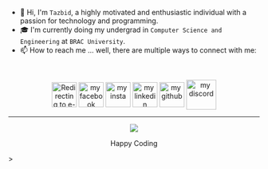 - 👋 Hi, I'm `Tazbid`, a highly motivated and enthusiastic individual with a passion for technology and programming.
- 🎓 I'm currently doing my undergrad in `Computer Science and Engineering` at `BRAC University`.
- 📫 How to reach me ... well, there are multiple ways to connect with me:
<br>  

<p align="center">
<a href="https://mail.google.com/mail/u/0/?tab=rm&ogbl#inbox?compose=CllgCJlFlbjZmhDsRxkqvCtVvtrZXBgDRNHHMKVNPZRFSGSPKHCFvjWNfkWSqXGLjbLHcJgfMnV" target="blank"><img align="center" src="https://github.com/git-tazbid/git-tazbid.github.io/assets/115063167/c6f40ec9-95ea-41f4-93f9-3c0cc62964a4" alt="Redirecting to e-mail me" height="50" width="50" /></a>
<a href="https://www.facebook.com/tazbid.afk" target="blank"><img align="center" src="https://github.com/git-tazbid/git-tazbid.github.io/assets/115063167/b7aa1a23-b82c-46b8-8e83-c0c19f49eea9" alt="my facebook" height="50" width="50" /></a>
<a href="https://www.instagram.com/tazbid.afk/" target="blank"><img align="center" src="https://github.com/git-tazbid/git-tazbid.github.io/assets/115063167/2c128e5b-0a1e-4c1b-8ed5-ed6d4cdd9b0b" alt="my insta" height="50" width="50" /></a>
<a href="https://www.linkedin.com/in/md-tazbid-hasan/" target="blank"><img align="center" src="https://github.com/git-tazbid/git-tazbid.github.io/assets/115063167/00bf23d2-c767-49c9-b563-2d2f0aaf5c00" alt="my linkedin" height="50" width="50" /></a>
<a href="https://github.com/git-tazbid" target="blank"><img align="center" src="https://github.com/git-tazbid/git-tazbid.github.io/assets/115063167/29deb3cc-5511-4178-b9e5-1875e7612f6a" alt="my github" height="50" width="50" /></a>
<a href="https://discordapp.com/users/1020411893044740197" target="blank"><img align="center" src="https://github.com/git-tazbid/git-tazbid.github.io/assets/115063167/3349ccc8-0591-48d2-a9d8-0689e1c40f5c" alt="my discord" height="60" width="60" /></a>  
</p>


---

<p align="center">
<img align="center" src="https://media1.tenor.com/m/gH3l9iIQaAkAAAAd/anime-frieren.gif">
</p>

<p align="center">
Happy Coding </p>>
</p>


